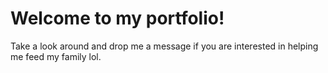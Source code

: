# Welcome to my portfolio!
Take a look around and drop me a message if you are interested in helping me feed my family lol.

